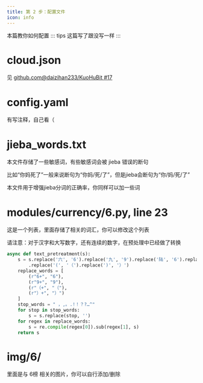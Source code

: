 ```yaml
---
title: 第 2 步：配置文件
icon: info
---
```


本篇教你如何配置
::: tips
这篇写了跟没写一样
:::

# cloud.json

见 [github.com@daizihan233/KuoHuBit #17](https://github.com/daizihan233/KuoHuBit/issues/17)

# config.yaml

有写注释，自己看（

# jieba_words.txt

本文件存储了一些敏感词，有些敏感词会被 jieba 错误的断句

比如“你妈死了”一般来说断句为“你妈/死/了”，但是jieba会断句为“你/妈/死/了”

本文件用于增强jieba分词的正确率，你同样可以加一些词

# modules/currency/6.py, line 23

这是一个列表，里面存储了相关的词汇，你可以修改这个列表

请注意：对于汉字和大写数字，还有连续的数字，在预处理中已经做了转换

```python
async def text_pretreatment(s):
    s = s.replace('六', '6').replace('九', '9').replace('陆', '6').replace('玖', '9')
        .replace('(', '（').replace(')', '）')
    replace_words = [
        (r"6+", "6"),
        (r"9+", "9"),
        (r"（+", "（"),
        (r"）+", "）")
    ]
    stop_words = " ，,。.!！？?…^"
    for stop in stop_words:
        s = s.replace(stop, '')
    for regex in replace_words:
        s = re.compile(regex[0]).sub(regex[1], s)
    return s
```

# img/6/

里面是与 6榜 相关的图片，你可以自行添加/删除
